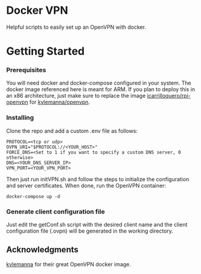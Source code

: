 # Docker VPN

Helpful scripts to easily set up an OpenVPN with docker.

# Getting Started

### Prerequisites

You will need docker and docker-compose configured in your system.
The docker image referenced here is meant for ARM. If you plan to deploy this in an x86 architecture, just make sure to replace the image [icarrilloquero/rpi-openvpn](https://hub.docker.com/r/icarrilloquero/rpi-openvpn) for [kylemanna/openvpn](https://hub.docker.com/r/kylemanna/openvpn/).

### Installing

Clone the repo and add a custom .env file as follows:

```
PROTOCOL=<tcp or udp>
OVPN_URI="$PROTOCOL://<YOUR_HOST>"
FORCE_DNS=<Set to 1 if you want to specify a custom DNS server, 0 otherwise>
DNS=<YOUR_DNS_SERVER_IP>
VPN_PORT=<YOUR_VPN_PORT>
```

Then just run initVPN.sh and follow the steps to initialize the configuration and server certificates. When done, run the OpenVPN container:

```
docker-compose up -d
```

### Generate client configuration file

Just edit the getConf.sh script with the desired client name and the client configuration file (.ovpn) will be generated in the working directory.

## Acknowledgments

[kylemanna](https://github.com/kylemanna/docker-openvpn) for their great OpenVPN docker image.
